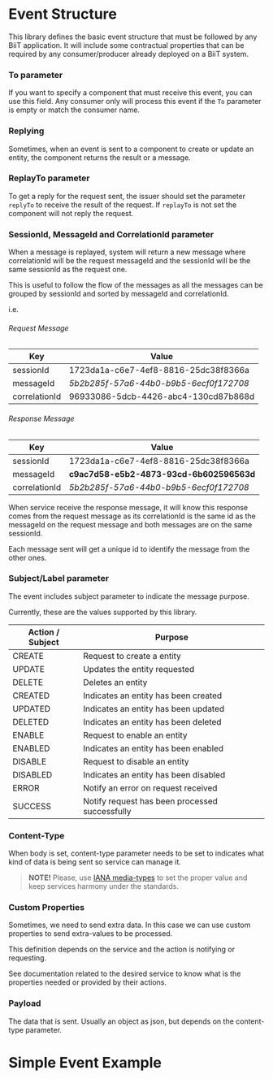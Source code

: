 # Event Structure

This library defines the basic event structure that must be followed by any BiiT application. It will include some
contractual properties that can be required by any consumer/producer already deployed on a BiiT system.

### To parameter

If you want to specify a component that must receive this event, you can use this field. Any consumer only will process
this event if the `To` parameter is empty or match the consumer name.

### Replying

Sometimes, when an event is sent to a component to create or update an entity, the component returns the result or a
message.

### ReplayTo parameter

To get a reply for the request sent, the issuer should set the parameter `replyTo` to receive the result of the request.
If `replayTo` is not set the component will not reply the request.

### SessionId, MessageId and CorrelationId parameter

When a message is replayed, system will return a new message where correlationId will be the request messageId and
the sessionId will be the same sessionId as the request one.

This is useful to follow the flow of the messages as all the messages can be grouped by sessionId and sorted by
messageId and correlationId.

i.e.

###### Request Message

| Key           | Value                                  |
|---------------|----------------------------------------|
| sessionId     | 1723da1a-c6e7-4ef8-8816-25dc38f8366a   |
| messageId     | *5b2b285f-57a6-44b0-b9b5-6ecf0f172708* |
| correlationId | 96933086-5dcb-4426-abc4-130cd87b868d   |

###### Response Message

| Key           | Value                                    |
|---------------|------------------------------------------|
| sessionId     | 1723da1a-c6e7-4ef8-8816-25dc38f8366a     |
| messageId     | **c9ac7d58-e5b2-4873-93cd-6b602596563d** |
| correlationId | *5b2b285f-57a6-44b0-b9b5-6ecf0f172708*   |

When service receive the response message, it will know this response comes from the request message as its
correlationId is the same id as the messageId on the request message and both messages are on the same sessionId.

Each message sent will get a unique id to identify the message from the other ones.

### Subject/Label parameter

The event includes subject parameter to indicate the message purpose.

Currently, these are the values supported by this library.

| Action / Subject | Purpose                                        |
|------------------|------------------------------------------------|
| CREATE           | Request to create a entity                     |
| UPDATE           | Updates the entity requested                   |
| DELETE           | Deletes an entity                              |
| CREATED          | Indicates an entity has been created           |
| UPDATED          | Indicates an entity has been updated           |
| DELETED          | Indicates an entity has been deleted           |
| ENABLE           | Request to enable an entity                    |
| ENABLED          | Indicates an entity has been enabled           |
| DISABLE          | Request to disable an entity                   |
| DISABLED         | Indicates an entity has been disabled          |
| ERROR            | Notify an error on request received            |
| SUCCESS          | Notify request has been processed successfully |

### Content-Type

When body is set, content-type parameter needs to be set to indicates what kind of data is being sent so service can
manage it.

> **NOTE!** Please, use [IANA media-types](https://www.iana.org/assignments/media-types/media-types.xhtml#application)
> to set the proper value and keep services harmony under the standards.

### Custom Properties

Sometimes, we need to send extra data. In this case we can use custom properties to send extra-values to be processed.

This definition depends on the service and the action is notifying or requesting.

See documentation related to the desired service to know what is the properties needed or provided by their actions.

### Payload

The data that is sent. Usually an object as json, but depends on the content-type parameter.

# Simple Event Example
